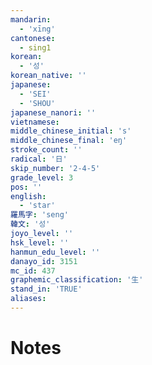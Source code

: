 ```yaml
---
mandarin:
  - 'xīng'
cantonese:
  - sing1
korean:
  - '성'
korean_native: ''
japanese:
  - 'SEI'
  - 'SHOU'
japanese_nanori: ''
vietnamese:
middle_chinese_initial: 's'
middle_chinese_final: 'eŋ'
stroke_count: ''
radical: '日'
skip_number: '2-4-5'
grade_level: 3
pos: ''
english:
  - 'star'
羅馬字: 'seng'
韓文: '성'
joyo_level: ''
hsk_level: ''
hanmun_edu_level: ''
danayo_id: 3151
mc_id: 437
graphemic_classification: '生'
stand_in: 'TRUE'
aliases:
---
```


# Notes
